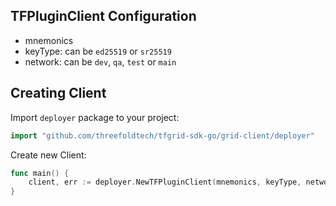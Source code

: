 ## TFPluginClient Configuration

- mnemonics
- keyType: can be `ed25519` or `sr25519`
- network: can be `dev`, `qa`, `test` or `main`

## Creating Client

Import `deployer` package to your project:

```go
import "github.com/threefoldtech/tfgrid-sdk-go/grid-client/deployer"
```

Create new Client:

```go
func main() {
    client, err := deployer.NewTFPluginClient(mnemonics, keyType, network, "", "", "", 0, true)
}
```
